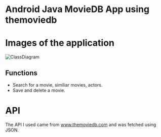 # Android Java MovieDB App using themoviedb

# Images of the application
![ClassDiagram](ClassDiagramFactory.png)

## Functions

* Search for a movie, similiar movies, actors.
* Save and delete a movie.

# API
The API I used came from www.themoviedb.com and was fetched using JSON.

